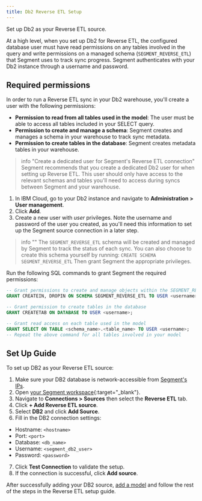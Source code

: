 ```yaml
---
title: Db2 Reverse ETL Setup
---
```


Set up Db2 as your Reverse ETL source.

At a high level, when you set up Db2 for Reverse ETL, the configured database user must have read permissions on any tables involved in the query and write permissions on a managed schema (`SEGMENT_REVERSE_ETL`) that Segment uses to track sync progress. Segment authenticates with your Db2 instance through a username and password. 



## Required permissions

In order to run a Reverse ETL sync in your Db2 warehouse, you'll create a user with the following permissions:

* **Permission to read from all tables used in the model**: The user must be able to access all tables included in your SELECT query.
* **Permission to create and manage a schema**: Segment creates and manages a schema in your warehouse to track sync metadata.
* **Permission to create tables in the database**: Segment creates metadata tables in your warehouse. 


> info "Create a dedicated user for Segment's Reverse ETL connection"
> Segment recommends that you create a dedicated Db2 user for when setting up Reverse ETL. This user should only have access to the relevant schemas and tables you'll need to access during syncs between Segment and your warehouse. 

1. In IBM Cloud, go to your Db2 instance and navigate to **Administration > User management**.
2. Click **Add**.
3. Create a new user with *user* privileges. Note the username and password of the user you created, as you'll need this information to set up the Segment source connection in a later step. 


> info ""
> The `SEGMENT_REVERSE_ETL` schema will be created and managed by Segment to track the status of each sync. 
> You can also choose to create this schema yourself by running: 
> `CREATE SCHEMA SEGMENT_REVERSE_ETL` 
> Then grant Segment the appropriate privileges.



Run the following SQL commands to grant Segment the required permissions:

```sql
-- Grant permissions to create and manage objects within the SEGMENT_REVERSE_ETL schema
GRANT CREATEIN, DROPIN ON SCHEMA SEGMENT_REVERSE_ETL TO USER <username>;

-- Grant permission to create tables in the database
GRANT CREATETAB ON DATABASE TO USER <username>;

-- Grant read access on each table used in the model
GRANT SELECT ON TABLE <schema_name>.<table_name> TO USER <username>;
-- Repeat the above command for all tables involved in your model
```


## Set Up Guide

To set up DB2 as your Reverse ETL source:

1. Make sure your DB2 database is network-accessible from [Segment's IPs](/docs/connections/storage/warehouses/faq/#which-ips-should-i-allowlist).
2. Open [your Segment workspace](https://app.segment.com/workspaces){:target="_blank"}.
3. Navigate to **Connections > Sources** then select the **Reverse ETL** tab.
4. Click **+ Add Reverse ETL source**.
5. Select **DB2** and click **Add Source**.
6. Fill in the DB2 connection settings:
  * Hostname: `<hostname>`
  * Port: `<port>`
  * Database: `<db_name>`
  * Username: `<segment_db2_user>`
  * Password: `<password>`
7. Click **Test Connection** to validate the setup.
8. If the connection is successful, click **Add source**.

After successfully adding your DB2 source, [add a model](/docs/connections/reverse-etl/setup/#step-2-add-a-model) and follow the rest of the steps in the Reverse ETL setup guide.
